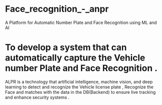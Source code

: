 # Face_recognition_-_anpr
A Platform for Automatic Number Plate and Face Recognition using ML and AI

# To develop a system that can automatically capture the Vehicle number Plate and Face Recognition  .

ALPR is a technology that artificial intelligence, machine vision, and deep learning to detect and recognize the Vehicle license plate , Recognize the Face and matches with the data in the DB(Backend) to ensure live tracking and enhance security systems .



